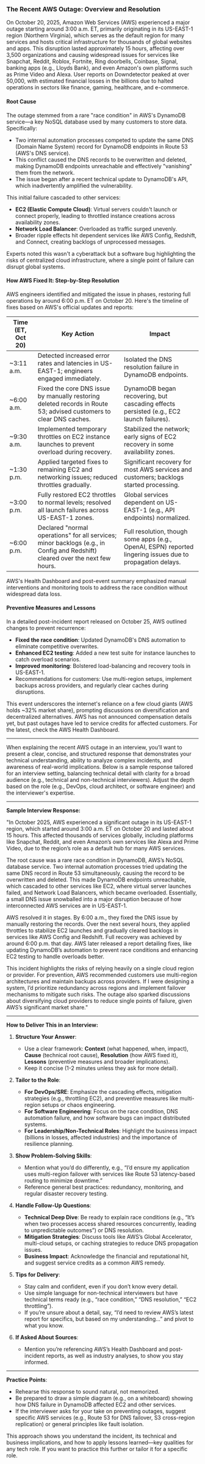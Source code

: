 ### The Recent AWS Outage: Overview and Resolution

On October 20, 2025, Amazon Web Services (AWS) experienced a major outage starting around 3:00 a.m. ET, primarily originating in its US-EAST-1 region (Northern Virginia), which serves as the default region for many services and hosts critical infrastructure for thousands of global websites and apps. This disruption lasted approximately 15 hours, affecting over 3,500 organizations and causing widespread issues for services like Snapchat, Reddit, Roblox, Fortnite, Ring doorbells, Coinbase, Signal, banking apps (e.g., Lloyds Bank), and even Amazon's own platforms such as Prime Video and Alexa. User reports on Downdetector peaked at over 50,000, with estimated financial losses in the billions due to halted operations in sectors like finance, gaming, healthcare, and e-commerce.

#### Root Cause
The outage stemmed from a rare "race condition" in AWS's DynamoDB service—a key NoSQL database used by many customers to store data. Specifically:
- Two internal automation processes competed to update the same DNS (Domain Name System) record for DynamoDB endpoints in Route 53 (AWS's DNS service).
- This conflict caused the DNS records to be overwritten and deleted, making DynamoDB endpoints unreachable and effectively "vanishing" them from the network.
- The issue began after a recent technical update to DynamoDB's API, which inadvertently amplified the vulnerability.

This initial failure cascaded to other services:
- **EC2 (Elastic Compute Cloud)**: Virtual servers couldn't launch or connect properly, leading to throttled instance creations across availability zones.
- **Network Load Balancer**: Overloaded as traffic surged unevenly.
- Broader ripple effects hit dependent services like AWS Config, Redshift, and Connect, creating backlogs of unprocessed messages.

Experts noted this wasn't a cyberattack but a software bug highlighting the risks of centralized cloud infrastructure, where a single point of failure can disrupt global systems.

#### How AWS Fixed It: Step-by-Step Resolution
AWS engineers identified and mitigated the issue in phases, restoring full operations by around 6:00 p.m. ET on October 20. Here's the timeline of fixes based on AWS's official updates and reports:

| Time (ET, Oct 20) | Key Action | Impact |
|-------------------|------------|--------|
| ~3:11 a.m. | Detected increased error rates and latencies in US-EAST-1; engineers engaged immediately. | Isolated the DNS resolution failure in DynamoDB endpoints. |
| ~6:00 a.m. | Fixed the core DNS issue by manually restoring deleted records in Route 53; advised customers to clear DNS caches. | DynamoDB began recovering, but cascading effects persisted (e.g., EC2 launch failures). |
| ~9:30 a.m. | Implemented temporary throttles on EC2 instance launches to prevent overload during recovery. | Stabilized the network; early signs of EC2 recovery in some availability zones. |
| ~1:30 p.m. | Applied targeted fixes to remaining EC2 and networking issues; reduced throttles gradually. | Significant recovery for most AWS services and customers; backlogs started processing. |
| ~3:00 p.m. | Fully restored EC2 throttles to normal levels; resolved all launch failures across US-EAST-1 zones. | Global services dependent on US-EAST-1 (e.g., API endpoints) normalized. |
| ~6:00 p.m. | Declared "normal operations" for all services; minor backlogs (e.g., in Config and Redshift) cleared over the next few hours. | Full resolution, though some apps (e.g., OpenAI, ESPN) reported lingering issues due to propagation delays. |

AWS's Health Dashboard and post-event summary emphasized manual interventions and monitoring tools to address the race condition without widespread data loss.

#### Preventive Measures and Lessons
In a detailed post-incident report released on October 25, AWS outlined changes to prevent recurrence:
- **Fixed the race condition**: Updated DynamoDB's DNS automation to eliminate competitive overwrites.
- **Enhanced EC2 testing**: Added a new test suite for instance launches to catch overload scenarios.
- **Improved monitoring**: Bolstered load-balancing and recovery tools in US-EAST-1.
- Recommendations for customers: Use multi-region setups, implement backups across providers, and regularly clear caches during disruptions.

This event underscores the internet's reliance on a few cloud giants (AWS holds ~32% market share), prompting discussions on diversification and decentralized alternatives. AWS has not announced compensation details yet, but past outages have led to service credits for affected customers. For the latest, check the AWS Health Dashboard.


------------


When explaining the recent AWS outage in an interview, you’ll want to present a clear, concise, and structured response that demonstrates your technical understanding, ability to analyze complex incidents, and awareness of real-world implications. Below is a sample response tailored for an interview setting, balancing technical detail with clarity for a broad audience (e.g., technical and non-technical interviewers). Adjust the depth based on the role (e.g., DevOps, cloud architect, or software engineer) and the interviewer's expertise.

---

**Sample Interview Response:**

"In October 2025, AWS experienced a significant outage in its US-EAST-1 region, which started around 3:00 a.m. ET on October 20 and lasted about 15 hours. This affected thousands of services globally, including platforms like Snapchat, Reddit, and even Amazon’s own services like Alexa and Prime Video, due to the region’s role as a default hub for many AWS services.

The root cause was a rare race condition in DynamoDB, AWS’s NoSQL database service. Two internal automation processes tried updating the same DNS record in Route 53 simultaneously, causing the record to be overwritten and deleted. This made DynamoDB endpoints unreachable, which cascaded to other services like EC2, where virtual server launches failed, and Network Load Balancers, which became overloaded. Essentially, a small DNS issue snowballed into a major disruption because of how interconnected AWS services are in US-EAST-1.

AWS resolved it in stages. By 6:00 a.m., they fixed the DNS issue by manually restoring the records. Over the next several hours, they applied throttles to stabilize EC2 launches and gradually cleared backlogs in services like AWS Config and Redshift. Full recovery was achieved by around 6:00 p.m. that day. AWS later released a report detailing fixes, like updating DynamoDB’s automation to prevent race conditions and enhancing EC2 testing to handle overloads better.

This incident highlights the risks of relying heavily on a single cloud region or provider. For prevention, AWS recommended customers use multi-region architectures and maintain backups across providers. If I were designing a system, I’d prioritize redundancy across regions and implement failover mechanisms to mitigate such risks. The outage also sparked discussions about diversifying cloud providers to reduce single points of failure, given AWS’s significant market share."

---

**How to Deliver This in an Interview:**

1. **Structure Your Answer**:
   - Use a clear framework: **Context** (what happened, when, impact), **Cause** (technical root cause), **Resolution** (how AWS fixed it), **Lessons** (preventive measures and broader implications).
   - Keep it concise (1-2 minutes unless they ask for more detail).

2. **Tailor to the Role**:
   - **For DevOps/SRE**: Emphasize the cascading effects, mitigation strategies (e.g., throttling EC2), and preventive measures like multi-region setups or chaos engineering.
   - **For Software Engineering**: Focus on the race condition, DNS automation failure, and how software bugs can impact distributed systems.
   - **For Leadership/Non-Technical Roles**: Highlight the business impact (billions in losses, affected industries) and the importance of resilience planning.

3. **Show Problem-Solving Skills**:
   - Mention what you’d do differently, e.g., “I’d ensure my application uses multi-region failover with services like Route 53 latency-based routing to minimize downtime.”
   - Reference general best practices: redundancy, monitoring, and regular disaster recovery testing.

4. **Handle Follow-Up Questions**:
   - **Technical Deep Dive**: Be ready to explain race conditions (e.g., “It’s when two processes access shared resources concurrently, leading to unpredictable outcomes”) or DNS resolution.
   - **Mitigation Strategies**: Discuss tools like AWS’s Global Accelerator, multi-cloud setups, or caching strategies to reduce DNS propagation issues.
   - **Business Impact**: Acknowledge the financial and reputational hit, and suggest service credits as a common AWS remedy.

5. **Tips for Delivery**:
   - Stay calm and confident, even if you don’t know every detail.
   - Use simple language for non-technical interviewers but have technical terms ready (e.g., “race condition,” “DNS resolution,” “EC2 throttling”).
   - If you’re unsure about a detail, say, “I’d need to review AWS’s latest report for specifics, but based on my understanding…” and pivot to what you know.

6. **If Asked About Sources**:
   - Mention you’re referencing AWS’s Health Dashboard and post-incident reports, as well as industry analyses, to show you stay informed.

---

**Practice Points**:
- Rehearse this response to sound natural, not memorized.
- Be prepared to draw a simple diagram (e.g., on a whiteboard) showing how DNS failure in DynamoDB affected EC2 and other services.
- If the interviewer asks for your take on preventing outages, suggest specific AWS services (e.g., Route 53 for DNS failover, S3 cross-region replication) or general principles like fault isolation.

This approach shows you understand the incident, its technical and business implications, and how to apply lessons learned—key qualities for any tech role. If you want to practice this further or tailor it for a specific role.
